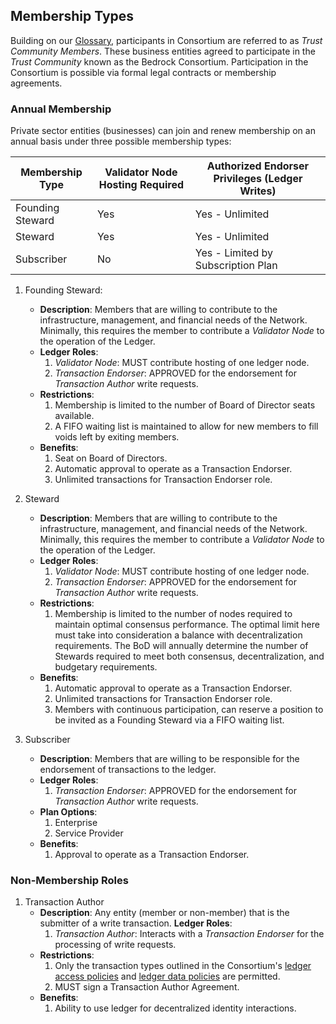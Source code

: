 ## Membership Types

Building on our [Glossary](./glossary.md), participants in Consortium are referred to as *Trust Community Members*. These business entities agreed to participate in the *Trust Community* known as the Bedrock Consortium. Participation in the Consortium is possible via formal legal contracts or membership agreements.

### Annual Membership

Private sector entities (businesses) can join and renew membership on an annual basis under three possible membership types:

| Membership Type | Validator Node Hosting Required | Authorized Endorser Privileges (Ledger Writes) |
| --- | --- | --- |
| Founding Steward | Yes | Yes - Unlimited |
| Steward | Yes | Yes - Unlimited |
| Subscriber | No | Yes - Limited by Subscription Plan |

1. Founding Steward:
    * **Description**: Members that are willing to contribute to the infrastructure, management, and financial needs of the Network. Minimally, this requires the member to contribute a *Validator Node* to the operation of the Ledger.
    * **Ledger Roles**:
        1. *Validator Node*: MUST contribute hosting of one ledger node.
        2. *Transaction Endorser*: APPROVED for the endorsement for *Transaction Author* write requests.
    * **Restrictions**:
        1. Membership is limited to the number of Board of Director seats available.
        2. A FIFO waiting list is maintained to allow for new members to fill voids left by exiting members.
    * **Benefits**:
        1. Seat on Board of Directors.
        2. Automatic approval to operate as a Transaction Endorser.
        3. Unlimited transactions for Transaction Endorser role.

2. Steward
    * **Description**: Members that are willing to contribute to the infrastructure, management, and financial needs of the Network. Minimally, this requires the member to contribute a *Validator Node* to the operation of the Ledger.
    * **Ledger Roles**:
        1. *Validator Node*: MUST contribute hosting of one ledger node.
        2. *Transaction Endorser*: APPROVED for the endorsement for *Transaction Author* write requests.
    * **Restrictions**:
        1. Membership is limited to the number of nodes required to maintain optimal consensus performance. The optimal limit here must take into consideration a balance with decentralization requirements. The BoD will annually determine the number of Stewards required to meet both consensus, decentralization, and budgetary requirements.
    * **Benefits**:
        1. Automatic approval to operate as a Transaction Endorser.
        2. Unlimited transactions for Transaction Endorser role.
        3. Members with continuous participation, can reserve a position to be invited as a Founding Steward via a FIFO waiting list.

3. Subscriber
    * **Description**: Members that are willing to be responsible for the endorsement of transactions to the ledger.
    * **Ledger Roles**:
        1. *Transaction Endorser*: APPROVED for the endorsement for *Transaction Author* write requests.
    * **Plan Options**:
        1. Enterprise
        1. Service Provider
    * **Benefits**:
        1. Approval to operate as a Transaction Endorser.  

### Non-Membership Roles

1. Transaction Author
    * **Description**: Any entity (member or non-member) that is the submitter of a write transaction.
    **Ledger Roles**:
        1. *Transaction Author*: Interacts with a  *Transaction Endorser* for the processing of write requests.
    * **Restrictions**:
        1. Only the transaction types outlined in the Consortium's [ledger access policies](../gf_controlled/ledger_access_policies.md) and [ledger data policies](../gf_controlled/ledger_data_policies.md) are permitted.
        2. MUST sign a Transaction Author Agreement.
    * **Benefits**:
        1. Ability to use ledger for decentralized identity interactions.  
